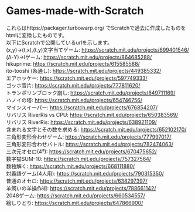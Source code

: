 # Games-made-with-Scratch
これらはhttps://packager.turbowarp.org/ でScratchで過去に作成したものをhtmlに変換したものです。  
以下にScratchで公開しているurlを示します。  
(x,y)→(t,x),(t,y)文字当てゲーム: https://scratch.mit.edu/projects/699401546/  
(Δ-Y)→Iゲーム: https://scratch.mit.edu/projects/864685288/  
hikuprime: https://scratch.mit.edu/projects/615585588/  
ito-tooshi (糸通し): https://scratch.mit.edu/projects/449385332/  
エアホッケー: https://scratch.mit.edu/projects/597749333/  
ゴッホ雪片: https://scratch.mit.edu/projects/777811620/  
トランポリンブロック崩し: https://scratch.mit.edu/projects/649711169/  
ハノイの塔: https://scratch.mit.edu/projects/654746756/  
マインスイーパー: https://scratch.mit.edu/projects/676854207/  
リバリス RiverRis vs CPU: https://scratch.mit.edu/projects/650383569/  
リバリス RiverRis: https://scratch.mit.edu/projects/638921109/  
含まれる文字とその数を求める: https://scratch.mit.edu/projects/652102170/  
三角形変形合わせゲーム: https://scratch.mit.edu/projects/777997017/  
三角形変形合わせバトル: https://scratch.mit.edu/projects/782474063/  
三次元オセロ(4³): https://scratch.mit.edu/projects/670475652/  
数字猫SUM-10: https://scratch.mit.edu/projects/757327564/  
数独解く: https://scratch.mit.edu/projects/668111880/  
対義語ゲーム(4人用): https://scratch.mit.edu/projects/790315350/  
普通のオセロ: https://scratch.mit.edu/projects/638297397/  
羊飼いの羊操作術: https://scratch.mit.edu/projects/788661142/  
2048ゲーム: https://scratch.mit.edu/projects/660534557/  
絵しりとり: https://scratch.mit.edu/projects/647866900/
